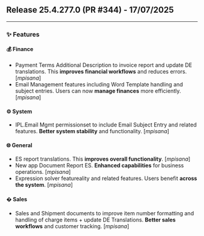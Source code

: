 ## Release 25.4.277.0 (PR #344) - 17/07/2025
---
### ✨ Features

#### 💰 Finance
  * Payment Terms Additional Description to invoice report and update DE translations. This **improves financial workflows** and reduces errors. [*mpisana*]
  * Email Management features including Word Template handling and subject entries. Users can now **manage finances** more efficiently. [*mpisana*]

#### ⚙️ System
  * IPL.Email Mgmt permissionset to include Email Subject Entry and related features. **Better system stability** and functionality. [*mpisana*]

#### 🌐 General
  * ES report translations. This **improves overall functionality**. [*mpisana*]
  * New app Document Report ES. **Enhanced capabilities** for business operations. [*mpisana*]
  * Expression solver featureality and related features. Users benefit **across the system**. [*mpisana*]

#### �️ Sales
  * Sales and Shipment documents to improve item number formatting and handling of charge items + update DE Translations. **Better sales workflows** and customer tracking. [*mpisana*]

